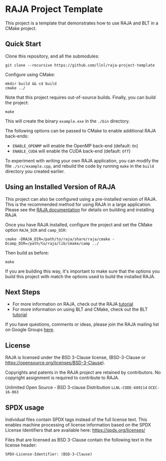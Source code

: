 # RAJA Project Template

This project is a template that demonstrates how to use RAJA and BLT in a CMake
project.

## Quick Start

Clone this repository, and all the submodules:

    git clone --recursive https://github.com/llnl/raja-project-template

Configure using CMake:

    mkdir build && cd build
    cmake ../

Note that this project requires out-of-source builds. Finally, you can build
the project:

    make

This will create the binary `example.exe` in the `./bin` directory.

The following options can be passed to CMake to enable additional RAJA back-ends:

- `ENABLE_OPENMP` will enable the OpenMP back-end (default: `On`)
- `ENABLE_CUDA` will enable the CUDA back-end (default: `Off`)

To experiment with writing your own RAJA application, you can modify the file
`./src/example.cpp`, and rebuild the code by running `make` in the `build`
directory you created earlier.

## Using an Installed Version of RAJA

This project can also be configured using a pre-installed version of RAJA. This
is the recommended method for using RAJA in a large application. Please see the
[RAJA documentation]() for details on building and installing RAJA

Once you have RAJA installed, configure the project and set the CMake option
`RAJA_DIR` and `camp_DIR`:

    cmake -DRAJA_DIR=/path/to/raja/share/raja/cmake -Dcamp_DIR=/path/to/raja/lib/cmake/camp ../

Then build as before:

    make

If you are building this way, it's important to make sure that the options you
build this project with match the options used to build the installed RAJA.

## Next Steps

- For more information on RAJA, check out the RAJA
  [tutorial](https://raja.readthedocs.io/en/master)
- For more information on using BLT and CMake, check out the BLT
  [tutorial](https://llnl-blt.readthedocs.io/en/develop)

If you have questions, comments or ideas, please join the RAJA mailing list on
Google Groups [here](https://groups.google.com/forum/#!forum/raja-users).

## License

RAJA is licensed under the BSD 3-Clause license, (BSD-3-Clause or
https://opensource.org/licenses/BSD-3-Clause).

Copyrights and patents in the RAJA project are retained by contributors.  No
copyright assignment is required to contribute to RAJA.

Unlimited Open Source - BSD 3-clause Distribution
`LLNL-CODE-689114`  `OCEC-16-063`

## SPDX usage

Individual files contain SPDX tags instead of the full license text.
This enables machine processing of license information based on the SPDX
License Identifiers that are available here: https://spdx.org/licenses/

Files that are licensed as BSD 3-Clause contain the following
text in the license header:

    SPDX-License-Identifier: (BSD-3-Clause)
